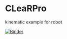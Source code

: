 # CLeaRPro
kinematic example for robot

[![Binder](https://mybinder.org/badge_logo.svg)](https://mybinder.org/v2/gh/chrisgoll/CLeaRPro.git/main)
